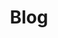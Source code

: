 ---
permalink: /blog-archive/
title: "Blog"
classes: wide
layout: custom_collection
author_profile: true
collection: posts
entries_layout: grid
---